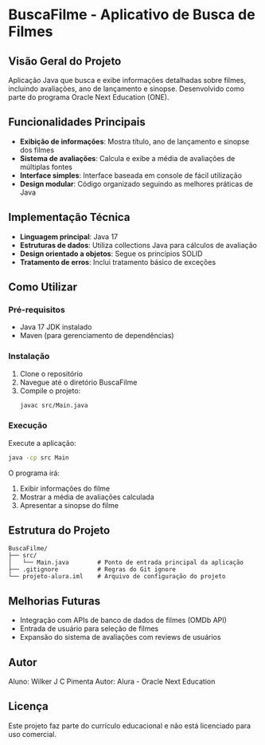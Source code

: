 # BuscaFilme - Aplicativo de Busca de Filmes

## Visão Geral do Projeto

Aplicação Java que busca e exibe informações detalhadas sobre filmes, incluindo avaliações, ano de lançamento e sinopse. Desenvolvido como parte do programa Oracle Next Education (ONE).

## Funcionalidades Principais

- **Exibição de informações**: Mostra título, ano de lançamento e sinopse dos filmes
- **Sistema de avaliações**: Calcula e exibe a média de avaliações de múltiplas fontes
- **Interface simples**: Interface baseada em console de fácil utilização
- **Design modular**: Código organizado seguindo as melhores práticas de Java

## Implementação Técnica

- **Linguagem principal**: Java 17
- **Estruturas de dados**: Utiliza collections Java para cálculos de avaliação
- **Design orientado a objetos**: Segue os princípios SOLID
- **Tratamento de erros**: Inclui tratamento básico de exceções

## Como Utilizar

### Pré-requisitos

- Java 17 JDK instalado
- Maven (para gerenciamento de dependências)

### Instalação

1. Clone o repositório
2. Navegue até o diretório BuscaFilme
3. Compile o projeto:
   ```bash
   javac src/Main.java
   ```

### Execução

Execute a aplicação:

```bash
java -cp src Main
```

O programa irá:

1. Exibir informações do filme
2. Mostrar a média de avaliações calculada
3. Apresentar a sinopse do filme

## Estrutura do Projeto

```
BuscaFilme/
├── src/
│   └── Main.java        # Ponto de entrada principal da aplicação
├── .gitignore           # Regras do Git ignore
└── projeto-alura.iml    # Arquivo de configuração do projeto
```

## Melhorias Futuras

- Integração com APIs de banco de dados de filmes (OMDb API)
- Entrada de usuário para seleção de filmes
- Expansão do sistema de avaliações com reviews de usuários

## Autor

Aluno: Wilker J C Pimenta
Autor: Alura - Oracle Next Education

## Licença

Este projeto faz parte do currículo educacional e não está licenciado para uso comercial.

